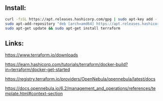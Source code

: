 Install:
-------------
```bash
curl -fsSL https://apt.releases.hashicorp.com/gpg | sudo apt-key add -
sudo apt-add-repository "deb [arch=amd64] https://apt.releases.hashicorp.com $(lsb_release -cs) main"
sudo apt-get update && sudo apt-get install terraform
```

Links:
----------
https://www.terraform.io/downloads

https://learn.hashicorp.com/tutorials/terraform/docker-build?in=terraform/docker-get-started

https://registry.terraform.io/providers/OpenNebula/opennebula/latest/docs

https://docs.opennebula.io/6.2/management_and_operations/references/template.html#context-section
